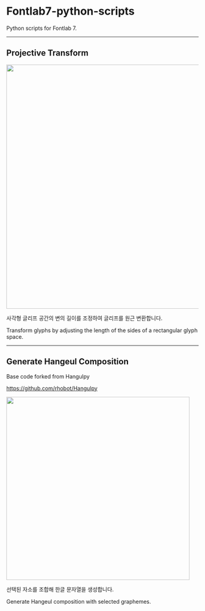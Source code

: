 # Fontlab7-python-scripts
Python scripts for Fontlab 7.

---

## Projective Transform

<img src="https://user-images.githubusercontent.com/74699528/194976711-9e208a9a-b4bc-4083-b888-4df1e3ed1f0a.png" width="640" />

사각형 글리프 공간의 변의 길이를 조정하여 글리프를 원근 변환합니다.

Transform glyphs by adjusting the length of the sides of a rectangular glyph space.

---

## Generate Hangeul Composition 
Base code forked from Hangulpy

https://github.com/rhobot/Hangulpy


<img src="https://user-images.githubusercontent.com/74699528/194976634-37832b2f-68d8-4e44-9b72-3272958923e0.png" width="480" />

선택된 자소를 조합해 한글 문자열을 생성합니다.

Generate Hangeul composition with selected graphemes.
